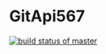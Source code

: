 # GitApi567
[![build status of master](https://travis-ci.org/bella458/GitApi567.svg?branch=master)](https://travis-ci.org/bella458/GitApi567)

